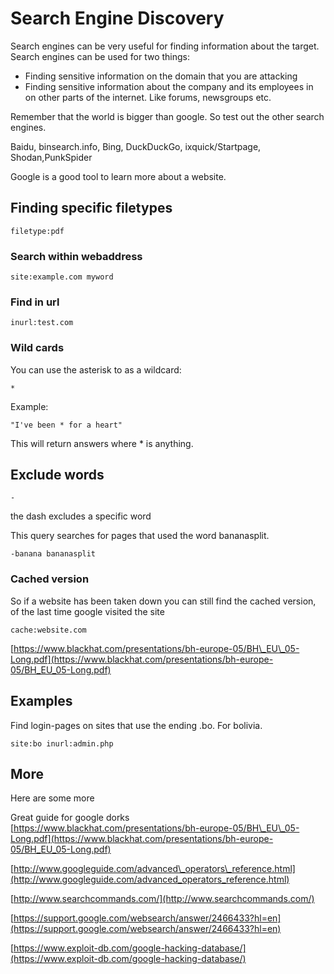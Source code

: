 # Search Engine Discovery

Search engines can be very useful for finding information about the target. Search engines can be used for two things:

* Finding sensitive information on the domain that you are attacking
* Finding sensitive information about the company and its employees in on other parts of the internet. Like forums, newsgroups etc.

Remember that the world is bigger than google. So test out the other search engines.

Baidu, binsearch.info, Bing, DuckDuckGo, ixquick/Startpage, Shodan,PunkSpider

Google is a good tool to learn more about a website.

## Finding specific filetypes <a id="finding-specific-filetypes"></a>

```text
filetype:pdf
```

### Search within webaddress <a id="search-within-webaddress"></a>

```text
site:example.com myword
```

### Find in url <a id="find-in-url"></a>

```text
inurl:test.com
```

### Wild cards <a id="wild-cards"></a>

You can use the asterisk to as a wildcard:

```text
*
```

Example:

```text
"I've been * for a heart"
```

This will return answers where \* is anything.

## Exclude words <a id="exclude-words"></a>

```text
-
```

the dash excludes a specific word

This query searches for pages that used the word bananasplit.

```text
-banana bananasplit
```

### Cached version <a id="cached-version"></a>

So if a website has been taken down you can still find the cached version, of the last time google visited the site

```text
cache:website.com
```

[https://www.blackhat.com/presentations/bh-europe-05/BH\_EU\_05-Long.pdf](https://www.blackhat.com/presentations/bh-europe-05/BH_EU_05-Long.pdf)

## Examples <a id="examples"></a>

Find login-pages on sites that use the ending .bo. For bolivia.

```text
site:bo inurl:admin.php
```

## More <a id="more"></a>

Here are some more

Great guide for google dorks  
[https://www.blackhat.com/presentations/bh-europe-05/BH\_EU\_05-Long.pdf](https://www.blackhat.com/presentations/bh-europe-05/BH_EU_05-Long.pdf)

[http://www.googleguide.com/advanced\_operators\_reference.html](http://www.googleguide.com/advanced_operators_reference.html)

[http://www.searchcommands.com/](http://www.searchcommands.com/)

[https://support.google.com/websearch/answer/2466433?hl=en](https://support.google.com/websearch/answer/2466433?hl=en)

[https://www.exploit-db.com/google-hacking-database/](https://www.exploit-db.com/google-hacking-database/)

